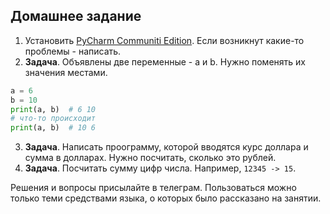 ## Домашнее задание

1. Установить [PyCharm Communiti Edition](https://www.jetbrains.com/ru-ru/pycharm/download/). Если возникнут какие-то проблемы - написать.
2. **Задача**. Объявлены две переменные - a и b. Нужно поменять их значения местами.
```python
a = 6
b = 10
print(a, b)  # 6 10
# что-то происходит
print(a, b)  # 10 6
```
3. **Задача**. Написать проограмму, которой вводятся курс доллара и сумма в долларах. Нужно посчитать, сколько это рублей. 
4. **Задача**. Посчитать сумму цифр числа. Например, `12345 -> 15`.

Решения и вопросы присылайте в телеграм. Пользоваться можно только теми средствами языка, о которых было рассказано на занятии.